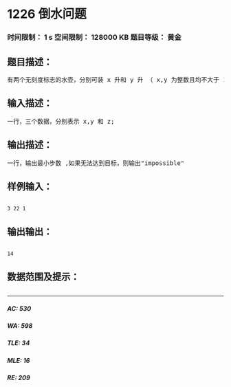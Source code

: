 # 1226 倒水问题   
### 时间限制： 1 s     空间限制： 128000 KB     题目等级： 黄金  
## 题目描述：  

<pre>
有两个无刻度标志的水壶，分别可装 x 升和 y 升 （ x,y 为整数且均不大于 100 ）的水。设另有一水 缸，可用来向水壶灌水或接从水壶中倒出的水， 两水壶间，水也可以相互倾倒。已知 x 升壶为空 壶， y 升壶为空壶。问如何通过倒水或灌水操作， 用最少步数能在x或y升的壶中量出 z （ z ≤ 100 ）升的水 来。
</pre>
  
  
## 输入描述：  

<pre>
一行，三个数据，分别表示 x,y 和 z;
</pre>
  
  
## 输出描述：  

<pre>
一行，输出最小步数 ,如果无法达到目标，则输出"impossible"
</pre>
  
  
## 样例输入：  

<pre><code>
3 22 1
</code></pre>
  
  
## 输出输出：  

<pre><code>
14
</code></pre>
  
  
## 数据范围及提示：  

<pre>
</pre>
  
  
***  

##### AC: 530  
##### WA: 598  
##### TLE: 34  
##### MLE: 16  
##### RE: 209  
